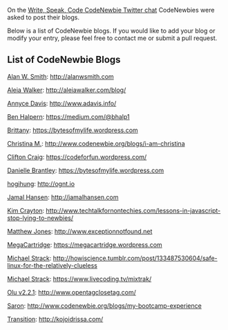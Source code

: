 On the [Write, Speak, Code CodeNewbie Twitter chat](https://storify.com/CodeNewbies/writing-speaking-coding) CodeNewbies were asked to post their blogs.

Below is a list of CodeNewbie blogs.  If you would like to add your blog or modify your entry, please feel free to contact me or submit a pull request.


## List of CodeNewbie Blogs

[Alan W. Smith](https://twitter.com/TheIdOfAlan): http://alanwsmith.com

[Aleia Walker](https://twitter.com/MsAleia): http://aleiawalker.com/blog/

[Annyce Davis](https://twitter.com/brwngrldev): http://www.adavis.info/

[Ben Halpern](https://twitter.com/bhalp1): https://medium.com/@bhalp1

[Brittany](https://twitter.com/alicia_dumas): https://bytesofmylife.wordpress.com

[Christina M.](https://twitter.com/divinetechygirl): http://www.codenewbie.org/blogs/i-am-christina

[Clifton Craig](https://twitter.com/cliftonC76): https://codeforfun.wordpress.com/

[Danielle Brantley](https://twitter.com/daniebrant): https://bytesofmylife.wordpress.com

[hogihung](https://twitter.com/hogihung): http://ognt.io

[Jamal Hansen](https://twitter.com/jamahans): http://jamalhansen.com

[Kim Crayton](https://twitter.com/KimCrayton1): http://www.techtalkfornontechies.com/lessons-in-javascript-stop-lying-to-newbies/

[Matthew Jones](https://twitter.com/ExceptionFound): http://www.exceptionnotfound.net

[MegaCartridge](https://twitter.com/megacartridge): https://megacartridge.wordpress.com

[Michael Strack](https://twitter.com/mixtrak): http://howiscience.tumblr.com/post/133487530604/safe-linux-for-the-relatively-clueless

[Michael Strack](https://twitter.com/mixtrak): https://www.livecoding.tv/mixtrak/

[Olu v2.2.1](https://twitter.com/oluoluoxenfree): http://www.opentagclosetag.com/

[Saron](https://twitter.com/saronyitbarek): http://www.codenewbie.org/blogs/my-bootcamp-experience

[Transition](https://twitter.com/Transition): http://kojoidrissa.com/



